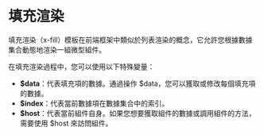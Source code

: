 <template is="exm-article">
<a href="../../publics/examples/fill-var/demo.html" preview></a>
<a href="../../publics/examples/fill-var/test-demo.html" main></a>
</template>

# 填充渲染

填充渲染（x-fill）模板在前端框架中類似於列表渲染的概念，它允許您根據數據集合動態地渲染一組微型組件。

在填充渲染過程中，您可以使用以下特殊變量：

- **$data**：代表填充項的數據。通過操作 $data，您可以獲取或修改每個填充項的數據。
- **$index**：代表當前數據項在數據集合中的索引。
- **$host**：代表當前組件自身。如果您想要獲取組件的數據或調用組件的方法，需要使用 $host 來訪問組件。

